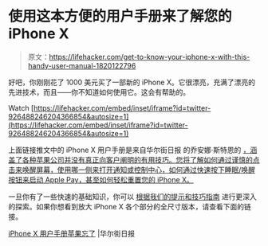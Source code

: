 # 使用这本方便的用户手册来了解您的 iPhone X

> 原文：<https://lifehacker.com/get-to-know-your-iphone-x-with-this-handy-user-manual-1820122796>

好吧，你刚刚花了 1000 美元买了一部新的 iPhone X。它很漂亮，充满了漂亮的先进技术，而且——你不知道如何使用它。这会有帮助的。

Watch [https://lifehacker.com/embed/inset/iframe?id=twitter-926488246204366854&autosize=1](https://lifehacker.com/embed/inset/iframe?id=twitter-926488246204366854&autosize=1) 

上面链接推文中的 iPhone X 用户手册是来自华尔街日报 的乔安娜·斯特恩的 [，涵盖了各种苹果公司并没有真正向客户阐明的有用技巧。您将了解如何通过谨慎的点击来唤醒屏幕，使用哪一侧来打开通知或控制中心，如何通过快速按下睡眠/唤醒按钮来启动 Apple Pay，甚至如何轻松重置您的 iPhone X。](https://www.wsj.com/articles/iphone-x-review-yes-there-are-reasons-to-pay-apple-1-000-1509724800)

一旦你有了一些快速的基础知识，你可以 [根据我们的提示和技巧指南](https://lifehacker.com/iphone-x-tips-and-tricks-you-need-to-know-right-now-1820086402) 进行更深入的探索。如果你想看到放大 iPhone X 各个部分的全尺寸版本，请查看下面的链接。

[iPhone X 用户手册苹果忘了](https://www.wsj.com/articles/iphone-x-review-yes-there-are-reasons-to-pay-apple-1-000-1509724800) |华尔街日报